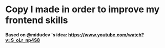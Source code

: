 # Copy I made in order to improve my frontend skills

#### Based on @midudev 's idea: https://www.youtube.com/watch?v=S_oLr_np4S8 
